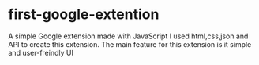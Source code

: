 # first-google-extention
A simple Google extension made with JavaScript I used html,css,json and API to create this extension. The main feature for this extension is it simple and user-freindly UI
